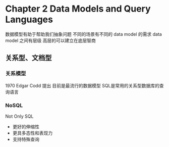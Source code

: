 # Chapter 2 Data Models and Query Languages
数据模型有助于帮助我们抽象问题
不同的场景有不同的 data model 的需求
data model 之间有层级 高层的可以建立在底层智商

## 关系型、文档型
### 关系模型
1970 Edgar Codd 提出
目前是最流行的数据模型 
SQL是常用的关系型数据库的查询语言

### NoSQL
Not Only SQL

- 更好的伸缩性
- 更具多态性和表现力
- 支持特殊查询
